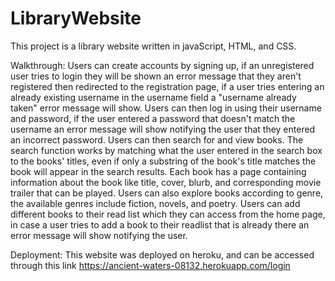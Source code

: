 # LibraryWebsite
This project is a library website written in javaScript, HTML, and CSS.

Walkthrough: 
  Users can create accounts by signing up, if an unregistered user tries to login they will be shown an error message that they aren't registered then redirected to 
  the registration page, if a user tries entering an already existing username in the username field a "username already taken" error message will show. Users can then
  log in using their username and password, if the user entered a password that doesn't match the username an error message will show notifying the user that they entered
  an incorrect password. Users can then search for and view books. The search function works by matching what the user entered in the search box to the books' titles, even 
  if only a substring of the book's title matches the book will appear in the search results. Each book has a page containing information about the book like title, cover,
  blurb, and corresponding movie trailer that can be played. Users can also explore books according to genre, the available genres include fiction, novels, and poetry. Users 
  can add different books to their read list which they can access from the home page, in case a user tries to add a book to their readlist that is already there an error
  message will show notifying the user. 
  
Deployment:
  This website was deployed on heroku, and can be accessed through this link https://ancient-waters-08132.herokuapp.com/login
  
  
